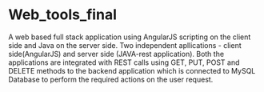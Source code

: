 # Web_tools_final
A web based full stack application using AngularJS scripting on the client side and Java on the server side. Two independent apllications - client side(AngularJS) and server side (JAVA-rest application). Both the applications are integrated with REST calls using GET, PUT, POST and DELETE methods to the backend application which is connected to MySQL Database to perform the required actions on the user request.
